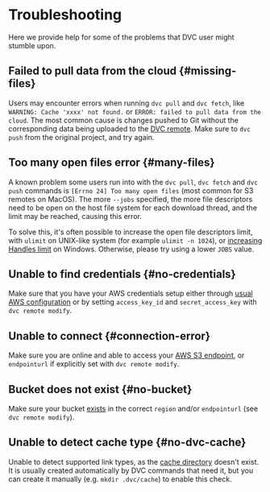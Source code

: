 # Troubleshooting

Here we provide help for some of the problems that DVC user might stumble upon.

<!--
This file uses a special engine feature for the following headers, so that a
custom anchor link is used. Just add {#custom-anchor} after each title:
-->

## Failed to pull data from the cloud {#missing-files}

Users may encounter errors when running `dvc pull` and `dvc fetch`, like
`WARNING: Cache 'xxxx' not found.` or
`ERROR: failed to pull data from the cloud`. The most common cause is changes
pushed to Git without the corresponding data being uploaded to the
[DVC remote](/doc/command-reference/remote). Make sure to `dvc push` from the
original <abbr>project</abbr>, and try again.

## Too many open files error {#many-files}

A known problem some users run into with the `dvc pull`, `dvc fetch` and
`dvc push` commands is `[Errno 24] Too many open files` (most common for S3
remotes on MacOS). The more `--jobs` specified, the more file descriptors need
to be open on the host file system for each download thread, and the limit may
be reached, causing this error.

To solve this, it's often possible to increase the open file descriptors limit,
with `ulimit` on UNIX-like system (for example `ulimit -n 1024`), or
[increasing Handles limit](https://blogs.technet.microsoft.com/markrussinovich/2009/09/29/pushing-the-limits-of-windows-handles/)
on Windows. Otherwise, please try using a lower `JOBS` value.

## Unable to find credentials {#no-credentials}

Make sure that you have your AWS credentials setup either through
[usual AWS configuration](https://docs.aws.amazon.com/cli/latest/userguide/cli-configure-files.html)
or by setting `access_key_id` and `secret_access_key` with `dvc remote modify`.

## Unable to connect {#connection-error}

Make sure you are online and able to access your
[AWS S3 endpoint](https://docs.aws.amazon.com/general/latest/gr/s3.html), or
`endpointurl` if explicitly set with `dvc remote modify`.

## Bucket does not exist {#no-bucket}

Make sure your bucket
[exists](https://docs.aws.amazon.com/AmazonS3/latest/user-guide/create-bucket.html)
in the correct `region` and/or `endpointurl` (see `dvc remote modify`).

## Unable to detect cache type {#no-dvc-cache}

Unable to detect supported link types, as the
[cache directory](/doc/command-reference/config#cache) doesn't exist. It is
usually created automatically by DVC commands that need it, but you can create
it manually (e.g. `mkdir .dvc/cache`) to enable this check.
